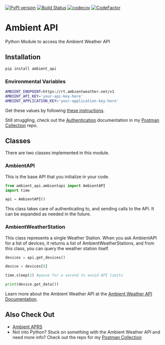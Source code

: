 [![PyPI version](https://badge.fury.io/py/ambient-api.svg)](https://pypi.python.org/pypi/ambient-api)
[![Build Status](https://travis-ci.org/avryhof/ambient_api.svg?branch=master)](https://travis-ci.org/avryhof/ambient_api) 
[![codecov](https://codecov.io/gh/avryhof/ambient_api/branch/master/graph/badge.svg)](https://codecov.io/gh/avryhof/ambient_api)
<a href="https://www.codefactor.io/repository/github/avryhof/ambient_api"><img alt="CodeFactor" src=
   "https://www.codefactor.io/repository/github/avryhof/ambient_api/badge"/></a>

Ambient API
==========================

Python Module to access the Ambient Weather API

## Installation

```bash
pip install ambient_api
```

### Environmental Variables
```bash
AMBIENT_ENDPOINT=https://rt.ambientweather.net/v1
AMBIENT_API_KEY='your-api-key-here'
AMBIENT_APPLICATION_KEY='your-application-key-here'
```
Get these values by following [these instructions](https://ambientweather.docs.apiary.io/#introduction/authentication).

Still struggling, check out the [Authentication](https://github.com/avryhof/ambient_api_postman_collection#authentication) documentation in my [Postman Collection](https://github.com/avryhof/ambient_api_postman_collection) repo.

## Classes
There are two classes implemented in this module.

### AmbientAPI
This is the base API that you initialize in your code.

```python
from ambient_api.ambientapi import AmbientAPI
import time

api = AmbientAPI()
``` 
This class takes care of authenticating to, and sending calls to the API.  It can be expanded as needed in the future.

### AmbientWeatherStation
This class represents a single Weather Station.  When you ask AmbientAPI for a list of devices,
it returns a list of AmbientWeatherStations, and from this class, you can query the weather station itself.

```python
devices = api.get_devices()

device = devices[0]

time.sleep(1) #pause for a second to avoid API limits

print(device.get_data())
```

Learn more about the Ambient Weather API at the [Ambient Weather API Documentation](https://ambientweather.docs.apiary.io/#).

## Also Check Out
* [Ambient APRS](https://github.com/avryhof/ambient_aprs)
* Not into Python?  Stuck on something with the Ambient Weather API and need more info?  Check out the repo for my [Postman Collection](https://github.com/avryhof/ambient_api_postman_collection)
